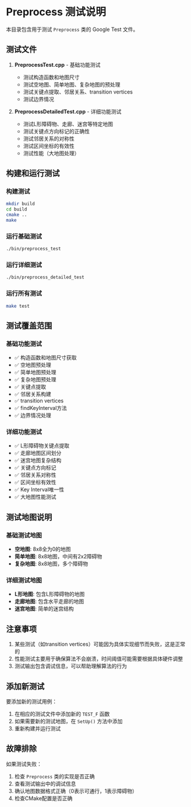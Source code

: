 # Preprocess 测试说明

本目录包含用于测试 `Preprocess` 类的 Google Test 文件。

## 测试文件

1. **PreprocessTest.cpp** - 基础功能测试
   - 测试构造函数和地图尺寸
   - 测试空地图、简单地图、复杂地图的预处理
   - 测试关键点提取、邻居关系、transition vertices
   - 测试边界情况

2. **PreprocessDetailedTest.cpp** - 详细功能测试
   - 测试L形障碍物、走廊、迷宫等特定地图
   - 测试关键点方向标记的正确性
   - 测试邻居关系的对称性
   - 测试区间坐标的有效性
   - 测试性能（大地图处理）

## 构建和运行测试

### 构建测试
```bash
mkdir build
cd build
cmake ..
make
```

### 运行基础测试
```bash
./bin/preprocess_test
```

### 运行详细测试
```bash
./bin/preprocess_detailed_test
```

### 运行所有测试
```bash
make test
```

## 测试覆盖范围

### 基础功能测试
- ✅ 构造函数和地图尺寸获取
- ✅ 空地图预处理
- ✅ 简单地图预处理
- ✅ 复杂地图预处理
- ✅ 关键点提取
- ✅ 邻居关系构建
- ✅ transition vertices
- ✅ findKeyInterval方法
- ✅ 边界情况处理

### 详细功能测试
- ✅ L形障碍物关键点提取
- ✅ 走廊地图区间划分
- ✅ 迷宫地图复杂结构
- ✅ 关键点方向标记
- ✅ 邻居关系对称性
- ✅ 区间坐标有效性
- ✅ Key Interval唯一性
- ✅ 大地图性能测试

## 测试地图说明

### 基础测试地图
- **空地图**: 8x8全为0的地图
- **简单地图**: 8x8地图，中间有2x2障碍物
- **复杂地图**: 8x8地图，多个障碍物

### 详细测试地图
- **L形地图**: 包含L形障碍物的地图
- **走廊地图**: 包含水平走廊的地图
- **迷宫地图**: 简单的迷宫结构

## 注意事项

1. 某些测试（如transition vertices）可能因为具体实现细节而失败，这是正常的
2. 性能测试主要用于确保算法不会崩溃，时间阈值可能需要根据具体硬件调整
3. 测试输出包含调试信息，可以帮助理解算法的行为

## 添加新测试

要添加新的测试用例：

1. 在相应的测试文件中添加新的 `TEST_F` 函数
2. 如果需要新的测试地图，在 `SetUp()` 方法中添加
3. 重新构建并运行测试

## 故障排除

如果测试失败：

1. 检查 `Preprocess` 类的实现是否正确
2. 查看测试输出中的调试信息
3. 确认地图数据格式正确（0表示可通行，1表示障碍物）
4. 检查CMake配置是否正确 
